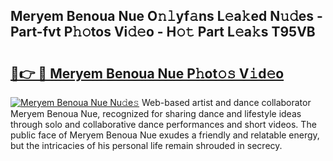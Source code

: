 ## Meryem Benoua Nue O𝚗𝚕yf𝚊ns L𝚎a𝚔ed N𝚞𝚍es - Part-fvt P𝚑𝚘tos Vi𝚍𝚎o - H𝚘𝚝 Part L𝚎a𝚔s T95VB

# <h2><a href="http://kf48p03.oniu.top/?m=Meryem+Benoua+Nue">🔗👉 🔴 Meryem Benoua Nue P𝚑ot𝚘𝚜 V𝚒d𝚎o</a></h2>

[![Meryem Benoua Nue Nu𝚍e𝚜](https://i.imgur.com/0qMVB7G.gif)](http://kf48p03.oniu.top/?m=Meryem+Benoua+Nue)
Web-based artist and dance collaborator Meryem Benoua Nue, recognized for sharing dance and lifestyle ideas through solo and collaborative dance performances and short videos. The public face of Meryem Benoua Nue exudes a friendly and relatable energy, but the intricacies of his personal life remain shrouded in secrecy.  
